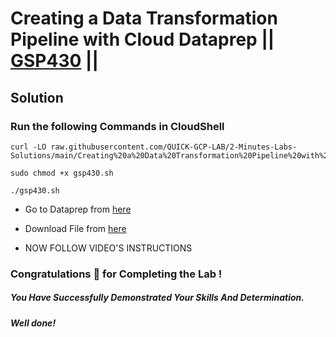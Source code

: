 # Creating a Data Transformation Pipeline with Cloud Dataprep || [GSP430](https://www.cloudskillsboost.google/focuses/4415?parent=catalog) ||

## Solution 

### Run the following Commands in CloudShell

```
curl -LO raw.githubusercontent.com/QUICK-GCP-LAB/2-Minutes-Labs-Solutions/main/Creating%20a%20Data%20Transformation%20Pipeline%20with%20Cloud%20Dataprep/gsp430.sh

sudo chmod +x gsp430.sh

./gsp430.sh
```

* Go to Dataprep from [here](https://console.cloud.google.com/dataprep)

* Download File from [here](https://github.com/QUICK-GCP-LAB/2-Minutes-Labs-Solutions/raw/main/Creating%20a%20Data%20Transformation%20Pipeline%20with%20Cloud%20Dataprep/flow_Ecommerce_Analytics_Pipeline.zip)

* NOW FOLLOW VIDEO'S INSTRUCTIONS

### Congratulations 🎉 for Completing the Lab !

##### *You Have Successfully Demonstrated Your Skills And Determination.*

#### *Well done!*

